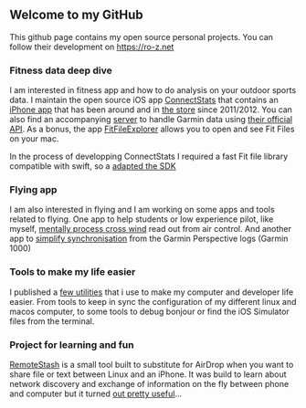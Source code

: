 ## Welcome to my GitHub

This github page contains my open source personal projects. You can follow their development on https://ro-z.net

### Fitness data deep dive

I am interested in fitness app and how to do analysis on your outdoor sports data. I maintain the open source iOS app [ConnectStats](https://github.com/roznet/connectstats) that contains an [iPhone app](https://ro-z.net/blog/connectstats/documentation/) that has been around and in [the store](https://itunes.apple.com/app/apple-store/id581697248?mt=8) since 2011/2012. You can also find an accompanying [server](https://github.com/roznet/connectstats_server) to handle Garmin data using [their official API](https://ro-z.net/blog/connectstats/never-ending-service-and-server-saga/). As a bonus, the app [FitFileExplorer](https://github.com/roznet/connectstats) allows you to open and see Fit Files on your mac.

In the process of developping ConnectStats I required a fast Fit file library compatible with swift, so a [adapted the SDK](https://github.com/roznet/FitFileParser)

### Flying app

I am also interested in flying and I am working on some apps and tools related to flying. One app to help students or low experience pilot, like myself, [mentally process cross wind](https://github.com/roznet/mental-crosswind) read out from air control. And another app to [simplify synchronisation](https://github.com/roznet/flightlogstats) from the Garmin Perspective logs (Garmin 1000)

### Tools to make my life easier

I published a [few utilities](https://github.com/roznet/quickutils) that i use to make my computer and developer life easier. From tools to keep in sync the configuration of my different linux and macos computer, to some tools to debug bonjour or find the iOS Simulator files from the terminal.

### Project for learning and fun

[RemoteStash](https://github.com/roznet/remotestash) is a small tool built to substitute for AirDrop when you want to share file or text between Linux and an iPhone. It was build to learn about network discovery and exchange of information on the fly between phone and computer but it turned [out pretty useful](https://ro-z.net/blog/ios-development/how-to-airdrop-to-linux-part-1/)...




<!--
**roznet/roznet** is a ✨ _special_ ✨ repository because its `README.md` (this file) appears on your GitHub profile.

Here are some ideas to get you started:

- 🔭 I’m currently working on ...
- 🌱 I’m currently learning ...
- 👯 I’m looking to collaborate on ...
- 🤔 I’m looking for help with ...
- 💬 Ask me about ...
- 📫 How to reach me: ...
- 😄 Pronouns: ...
- ⚡ Fun fact: ...
-->
